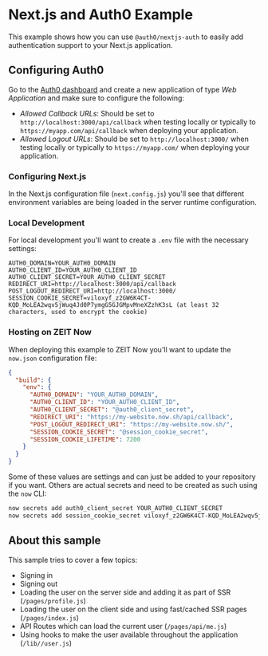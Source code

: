# Next.js and Auth0 Example

This example shows how you can use `@auth0/nextjs-auth` to easily add authentication support to your Next.js application.

## Configuring Auth0

Go to the [Auth0 dashboard](https://manage.auth0.com/) and create a new application of type _Web Application_ and make sure to configure the following:

- _Allowed Callback URLs_: Should be set to `http://localhost:3000/api/callback` when testing locally or typically to `https://myapp.com/api/callback` when deploying your application.
- _Allowed Logout URLs_: Should be set to `http://localhost:3000/` when testing locally or typically to `https://myapp.com/` when deploying your application.

### Configuring Next.js

In the Next.js configuration file (`next.config.js`) you'll see that different environment variables are being loaded in the server runtime configuration.

### Local Development

For local development you'll want to create a `.env` file with the necessary settings:

```
AUTH0_DOMAIN=YOUR_AUTH0_DOMAIN
AUTH0_CLIENT_ID=YOUR_AUTH0_CLIENT_ID
AUTH0_CLIENT_SECRET=YOUR_AUTH0_CLIENT_SECRET
REDIRECT_URI=http://localhost:3000/api/callback
POST_LOGOUT_REDIRECT_URI=http://localhost:3000/
SESSION_COOKIE_SECRET=viloxyf_z2GW6K4CT-KQD_MoLEA2wqv5jWuq4Jd0P7ymgG5GJGMpvMneXZzhK3sL (at least 32 characters, used to encrypt the cookie)
```

### Hosting on ZEIT Now

When deploying this example to ZEIT Now you'll want to update the `now.json` configuration file:

```json
{
  "build": {
    "env": {
      "AUTH0_DOMAIN": "YOUR_AUTH0_DOMAIN",
      "AUTH0_CLIENT_ID": "YOUR_AUTH0_CLIENT_ID",
      "AUTH0_CLIENT_SECRET": "@auth0_client_secret",
      "REDIRECT_URI": "https://my-website.now.sh/api/callback",
      "POST_LOGOUT_REDIRECT_URI": "https://my-website.now.sh/",
      "SESSION_COOKIE_SECRET": "@session_cookie_secret",
      "SESSION_COOKIE_LIFETIME": 7200
    }
  }
}
```

Some of these values are settings and can just be added to your repository if you want. Others are actual secrets and need to be created as such using the `now` CLI:

```bash
now secrets add auth0_client_secret YOUR_AUTH0_CLIENT_SECRET
now secrets add session_cookie_secret viloxyf_z2GW6K4CT-KQD_MoLEA2wqv5jWuq4Jd0P7ymgG5GJGMpvMneXZzhK3sL
```

## About this sample

This sample tries to cover a few topics:

- Signing in
- Signing out
- Loading the user on the server side and adding it as part of SSR (`/pages/profile.js`)
- Loading the user on the client side and using fast/cached SSR pages (`/pages/index.js`)
- API Routes which can load the current user (`/pages/api/me.js`)
- Using hooks to make the user available throughout the application (`/lib//user.js`)
